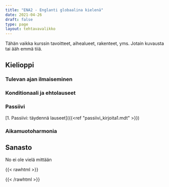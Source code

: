 ```yaml
---
title: "ENA2 - Englanti globaalina kielenä"
date: 2021-04-26
draft: false
type: page
layout: tehtavavalikko
---
```

Tähän vaikka kurssin tavoitteet, aihealueet, rakenteet, yms. Jotain kuvausta tai ääh emmä tiiä.

## Kielioppi
### Tulevan ajan ilmaiseminen

### Konditionaali ja ehtolauseet

### Passiivi
[1. Passiivi: täydennä lauseet]({{<ref "passiivi_kirjoita1.mdt" >}})

### Aikamuotoharmonia

## Sanasto
No ei ole vielä mittään

{{< rawhtml >}}
<style>
#hello{
    background: url(/img/kansikuvat/kurssivalikot/ena2.jpg)
}


#hello h {
    font-size: 2.5em!important;
}
</style>
{{< /rawhtml >}}
